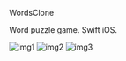 WordsClone

Word puzzle game.
Swift iOS.

![img1](https://i.imgur.com/PMqJTEI.png)
![img2](https://i.imgur.com/DaTgagO.png)
![img3](https://i.imgur.com/jQ3DpSe.png)
